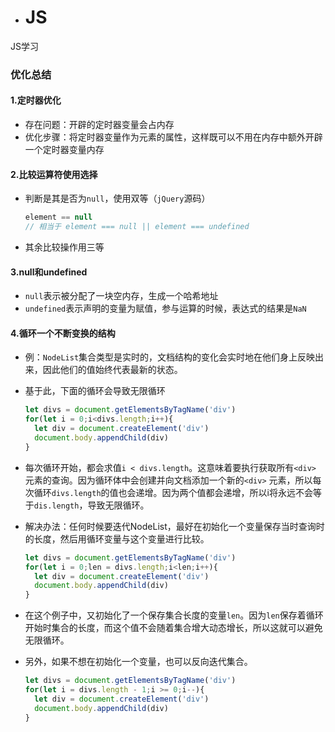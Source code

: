 - # JS

JS学习



### 优化总结

#### 1.定时器优化

- 存在问题：开辟的定时器变量会占内存
- 优化步骤：将定时器变量作为元素的属性，这样既可以不用在内存中额外开辟一个定时器变量内存

#### 2.比较运算符使用选择

- 判断是其是否为`null`，使用双等（`jQuery`源码）

  ```js
  element == null
  // 相当于 element === null || element === undefined
  ```

- 其余比较操作用三等

#### 3.null和undefined

- `null`表示被分配了一块空内存，生成一个哈希地址
- `undefined`表示声明的变量为赋值，参与运算的时候，表达式的结果是`NaN`

#### 4.循环一个不断变换的结构

- 例：`NodeList`集合类型是实时的，文档结构的变化会实时地在他们身上反映出来，因此他们的值始终代表最新的状态。

- 基于此，下面的循环会导致无限循环

  ```js
  let divs = document.getElementsByTagName('div')
  for(let i = 0;i<divs.length;i++){
    let div = document.createElement('div')
    document.body.appendChild(div)
  }
  ```


- 每次循环开始，都会求值`i < divs.length`。这意味着要执行获取所有`<div>` 元素的查询。因为循环体中会创建并向文档添加一个新的`<div>` 元素，所以每次循环`divs.length`的值也会递增。因为两个值都会递增，所以i将永远不会等于`dis.length`，导致无限循环。

- 解决办法：任何时候要迭代NodeList，最好在初始化一个变量保存当时查询时的长度，然后用循环变量与这个变量进行比较。

  ```js
  let divs = document.getElementsByTagName('div')
  for(let i = 0;len = divs.length;i<len;i++){
    let div = document.createElement('div')
    document.body.appendChild(div)
  }
  ```


- 在这个例子中，又初始化了一个保存集合长度的变量`len`。因为`len`保存着循环开始时集合的长度，而这个值不会随着集合增大动态增长，所以这就可以避免无限循环。


- 另外，如果不想在初始化一个变量，也可以反向迭代集合。

  ```js
  let divs = document.getElementsByTagName('div')
  for(let i = divs.length - 1;i >= 0;i--){
    let div = document.createElement('div')
    document.body.appendChild(div)
  }
  ```

  ​